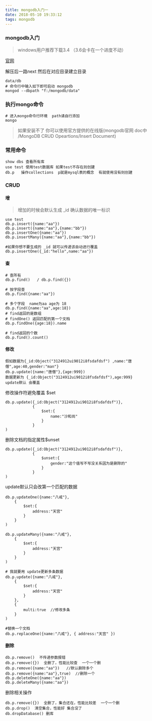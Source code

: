 ```yaml
---
title: mongodb入门一
date: 2018-05-10 19:33:12
tags: mongodb
---
```



### mongodb入门

> windows用户推荐下载3.4 （3.6会卡在一个进度不动）

[官网](https://www.mongodb.com/)

解压后一路next 然后在对应目录建立目录 

```
data/db
# 命令行中输入如下即可启动 mongodb
mongod --dbpath "f:/mongodb/data"
```

### 执行mongo命令

```
# 进入mongo命令行环境  path请自行添加
mongo 
``` 

> 如果安装不了  你可以使用官方提供的在线版(mongodb官网 doc中 /MongoDB CRUD Opeartions/Insert Document)
 


### 常用命令

```
show dbs 查看所有库
use test 使用test数据库 如果test不存在则创建
db.p   操作collections  p就是mysql表的概念  有就使用没有则创建
```

### CRUD

#### 增

> 增加的时候会默认生成 _id 确认数据的唯一标识


```
use test
db.p.insert({name:"aa"})
db.p.insert({name:"aa"},{name:"bb"})
db.p.insertOne({name:"aa"})
db.p.insertMany({name:"aa"},{name:"bb"})

#如果你想不要生成的 _id 就可以传递该自动进行覆盖
db.p.insertOne({_id:"hello",name:"aa"})
```

#### 查

```
# 查所有
db.p.find()   / db.p.find({})

# 按字段查
db.p.find({name:"aa"})

# 多个字段  name为aa age为 18
db.p.find({name:"aa",age:18})
# find返回的是数组
# findOne() 返回匹配的第一个文档
db.p.findOne({age:18}).name

# find返回的个数
db.p.find().count()
``` 

#### 修改

```
假如数据为{_id:Object("3124912ui9012i8fsdafdsf") ,name:"唐僧",age:40,gender:"man"}
db.p.update({name:"唐僧"},{age:999})
数据更新为 {_id:Object("3124912ui9012i8fsdafdsf"),age:999}
update默认 会覆盖
```

修改操作符避免覆盖 $set

```
db.p.update({_id:Object("3124912ui9012i8fsdafdsf")},
            {
                $set:{
                    name:"沙和尚"
                }
            }
)
```

删除文档的指定属性$unset

```
db.p.update({_id:Object("3124912ui9012i8fsdafdsf")},
            {
                $unset:{
                    gender:"这个值写不写没关系因为是删除的"
                }
            }
)
```

update默认只会改第一个匹配的数据

```
db.p.updateOne({name:"八戒"},
    {
        $set:{
            address:"天宫"
        }
    }
)

db.p.updateMany({name:"八戒"},
    {
        $set:{
            address:"天宫"
        }
    }
)

# 我就要用 update更新多条数据
db.p.update({name:"八戒"},
    {
        $set:{
            address:"天宫"
        }
    },
    {
        multi:true  //修改多条
    }
)

#替换一个文档
db.p.replaceOne({name:"八戒"}, { address:"天宫" })
```

#### 删除

```
db.p.remove()  不传递参数报错
db.p.remove({})  全删了，性能比较查  一个一个删
db.p.remove({name:"aa"})   //默认删除多个
db.p.remove({name:"aa"},true)  //删除一个
db.p.deleteOne({name:"aa"})
db.p.deleteMany({name:"aa"})
```

删除相关操作

```
db.p.remove({})  全删了，集合还在，性能比较差  一个一个删
db.p.drop()  清空集合，性能好 集合没了
db.dropDatabase() 删库
```
